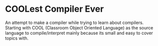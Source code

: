 # COOLest Compiler Ever

An attempt to make a compiler while trying to learn about compilers. 
Starting with COOL (Classroom Object Oriented Language) as the source language to compile/interpret mainly because its small and easy to cover topics with.